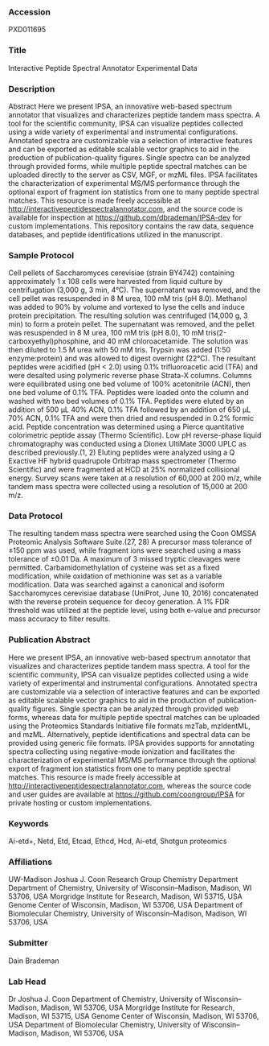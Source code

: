 ### Accession
PXD011695

### Title
Interactive Peptide Spectral Annotator Experimental Data

### Description
Abstract Here we present IPSA, an innovative web-based spectrum annotator that visualizes and characterizes peptide tandem mass spectra. A tool for the scientific community, IPSA can visualize peptides collected using a wide variety of experimental and instrumental configurations. Annotated spectra are customizable via a selection of interactive features and can be exported as editable scalable vector graphics to aid in the production of publication-quality figures. Single spectra can be analyzed through provided forms, while multiple peptide spectral matches can be uploaded directly to the server as CSV, MGF, or mzML files. IPSA facilitates the characterization of experimental MS/MS performance through the optional export of fragment ion statistics from one to many peptide spectral matches. This resource is made freely accessible at http://interactivepeptidespectralannotator.com, and the source code is available for inspection at https://github.com/dbrademan/IPSA-dev for custom implementations.   This repository contains the raw data, sequence databases, and peptide identifications utilized in the manuscript.

### Sample Protocol
Cell pellets of Saccharomyces cerevisiae (strain BY4742) containing approximately 1 x 108 cells were harvested from liquid culture by centrifugation (3,000 g, 3 min, 4°C). The supernatant was removed, and the cell pellet was resuspended in 8 M urea, 100 mM tris (pH 8.0). Methanol was added to 90% by volume and vortexed to lyse the cells and induce protein precipitation. The resulting solution was centrifuged (14,000 g, 3 min) to form a protein pellet. The supernatant was removed, and the pellet was resuspended in 8 M urea, 100 mM tris (pH 8.0), 10 mM tris(2-carboxyethyl)phosphine, and 40 mM chloroacetamide. The solution was then diluted to 1.5 M urea with 50 mM tris. Trypsin was added (1:50 enzyme:protein) and was allowed to digest overnight (22°C). The resultant peptides were acidified (pH < 2.0) using 0.1% trifluoroacetic acid (TFA) and were desalted using polymeric reverse phase Strata-X columns. Columns were equilibrated using one bed volume of 100% acetonitrile (ACN), then one bed volume of 0.1% TFA. Peptides were loaded onto the column and washed with two bed volumes of 0.1% TFA. Peptides were eluted by an addition of 500 µL 40% ACN, 0.1% TFA followed by an addition of 650 µL 70% ACN, 0.1% TFA and were then dried and resuspended in 0.2% formic acid. Peptide concentration was determined using a Pierce quantitative colorimetric peptide assay (Thermo Scientific).   Low pH reverse-phase liquid chromatography was conducted using a Dionex UltiMate 3000 UPLC as described previously.(1, 2) Eluting peptides were analyzed using a Q Exactive HF hybrid quadrupole Orbitrap mass spectrometer (Thermo Scientific) and were fragmented at HCD at 25% normalized collisional energy. Survey scans were taken at a resolution of 60,000 at 200 m/z, while tandem mass spectra were collected using a resolution of 15,000 at 200 m/z.

### Data Protocol
The resulting tandem mass spectra were searched using the Coon OMSSA Proteomic Analysis Software Suite.(27, 28) A precursor mass tolerance of ±150 ppm was used, while fragment ions were searched using a mass tolerance of ±0.01 Da. A maximum of 3 missed tryptic cleavages were permitted. Carbamidomethylation of cysteine was set as a fixed modification, while oxidation of methionine was set as a variable modification. Data was searched against a canonical and isoform Saccharomyces cerevisiae database (UniProt, June 10, 2016) concatenated with the reverse protein sequence for decoy generation. A 1% FDR threshold was utilized at the peptide level, using both e-value and precursor mass accuracy to filter results.

### Publication Abstract
Here we present IPSA, an innovative web-based spectrum annotator that visualizes and characterizes peptide tandem mass spectra. A tool for the scientific community, IPSA can visualize peptides collected using a wide variety of experimental and instrumental configurations. Annotated spectra are customizable via a selection of interactive features and can be exported as editable scalable vector graphics to aid in the production of publication-quality figures. Single spectra can be analyzed through provided web forms, whereas data for multiple peptide spectral matches can be uploaded using the Proteomics Standards Initiative file formats mzTab, mzIdentML, and mzML. Alternatively, peptide identifications and spectral data can be provided using generic file formats. IPSA provides supports for annotating spectra collecting using negative-mode ionization and facilitates the characterization of experimental MS/MS performance through the optional export of fragment ion statistics from one to many peptide spectral matches. This resource is made freely accessible at http://interactivepeptidespectralannotator.com, whereas the source code and user guides are available at https://github.com/coongroup/IPSA for private hosting or custom implementations.

### Keywords
Ai-etd+, Netd, Etd, Etcad, Ethcd, Hcd, Ai-etd, Shotgun proteomics

### Affiliations
UW-Madison
Joshua J. Coon Research Group
Chemistry Department
Department of Chemistry, University of Wisconsin–Madison, Madison, WI 53706, USA Morgridge Institute for Research, Madison, WI 53715, USA Genome Center of Wisconsin, Madison, WI 53706, USA Department of Biomolecular Chemistry, University of Wisconsin–Madison, Madison, WI 53706, USA

### Submitter
Dain Brademan

### Lab Head
Dr Joshua J. Coon
Department of Chemistry, University of Wisconsin–Madison, Madison, WI 53706, USA Morgridge Institute for Research, Madison, WI 53715, USA Genome Center of Wisconsin, Madison, WI 53706, USA Department of Biomolecular Chemistry, University of Wisconsin–Madison, Madison, WI 53706, USA


